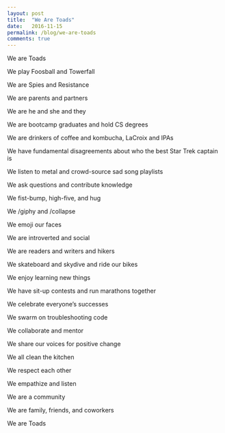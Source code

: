 ```yaml
---
layout: post
title:  "We Are Toads"
date:   2016-11-15
permalink: /blog/we-are-toads
comments: true
---
```


We are Toads

We play Foosball and Towerfall

We are Spies and Resistance

We are parents and partners

We are he and she and they

We are bootcamp graduates and hold CS degrees

We are drinkers of coffee and kombucha, LaCroix and IPAs

We have fundamental disagreements about who the best Star Trek captain is

We listen to metal and crowd-source sad song playlists

We ask questions and contribute knowledge

We fist-bump, high-five, and hug

We /giphy and /collapse

We emoji our faces

We are introverted and social

We are readers and writers and hikers

We skateboard and skydive and ride our bikes

We enjoy learning new things

We have sit-up contests and run marathons together

We celebrate everyone’s successes

We swarm on troubleshooting code

We collaborate and mentor

We share our voices for positive change

We all clean the kitchen

We respect each other

We empathize and listen

We are a community

We are family, friends, and coworkers

We are Toads
